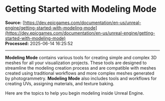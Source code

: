 # Getting Started with Modeling Mode

**Source:** [https://dev.epicgames.com/documentation/en-us/unreal-engine/getting-started-with-modeling-mode](https://dev.epicgames.com/documentation/en-us/unreal-engine/getting-started-with-modeling-mode)  
**Processed:** 2025-06-14 16:25:52

---

**Modeling Mode** contains various tools for creating simple and complex 3D meshes for all your visualization projects. These tools are designed to streamline the modeling creation process and are compatible with meshes created using traditional workflows and more complex meshes generated by photogrammetry. **Modeling Mode** also includes tools and workflows for creating UVs, assigning materials, and texture baking.

Here are the topics to help you begin modeling inside Unreal Engine.